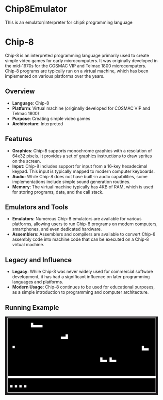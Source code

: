 # Chip8Emulator
This is an emulator/Interpreter for chip8 programming language

# Chip-8

Chip-8 is an interpreted programming language primarily used to create simple video games for early microcomputers. It was originally developed in the mid-1970s for the COSMAC VIP and Telmac 1800 microcomputers. Chip-8 programs are typically run on a virtual machine, which has been implemented on various platforms over the years.

## Overview

- **Language**: Chip-8
- **Platform**: Virtual machine (originally developed for COSMAC VIP and Telmac 1800)
- **Purpose**: Creating simple video games
- **Architecture**: Interpreted

## Features

- **Graphics**: Chip-8 supports monochrome graphics with a resolution of 64x32 pixels. It provides a set of graphics instructions to draw sprites on the screen.
- **Input**: Chip-8 includes support for input from a 16-key hexadecimal keypad. This input is typically mapped to modern computer keyboards.
- **Audio**: While Chip-8 does not have built-in audio capabilities, some implementations include simple sound generation routines.
- **Memory**: The virtual machine typically has 4KB of RAM, which is used for storing programs, data, and the call stack.

## Emulators and Tools

- **Emulators**: Numerous Chip-8 emulators are available for various platforms, allowing users to run Chip-8 programs on modern computers, smartphones, and even dedicated hardware.
- **Assemblers**: Assemblers and compilers are available to convert Chip-8 assembly code into machine code that can be executed on a Chip-8 virtual machine.

## Legacy and Influence

- **Legacy**: While Chip-8 was never widely used for commercial software development, it has had a significant influence on later programming languages and platforms.
- **Modern Usage**: Chip-8 continues to be used for educational purposes, as a simple introduction to programming and computer architecture.

## Running Example

![Chip-8 Example](images/Aeroplane.gif)
